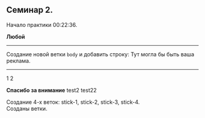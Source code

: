 ## Семинар 2.
Начало практики 00:22:36.

**Любой**

---

Создание новой ветки `body` и добавить строку:
Тут могла бы быть ваша реклама.

---
1
2

**Спасибо за внимание**
test2
test22

Создание 4-х веток: stick-1, stick-2, stick-3, stick-4.\
Созданы ветки.
